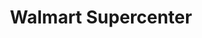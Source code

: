 ---
title: "Walmart Supercenter"
url: /jacksonville/walmart-supercenter-shops-lane/
shop: Supermarkt
---